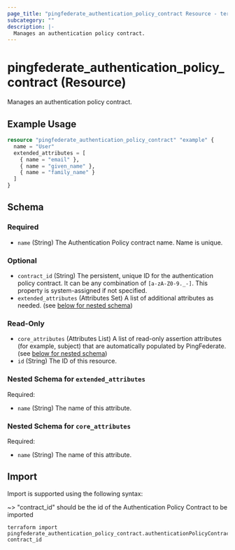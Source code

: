 ```yaml
---
page_title: "pingfederate_authentication_policy_contract Resource - terraform-provider-pingfederate"
subcategory: ""
description: |-
  Manages an authentication policy contract.
---
```


# pingfederate_authentication_policy_contract (Resource)

Manages an authentication policy contract.

## Example Usage

```terraform
resource "pingfederate_authentication_policy_contract" "example" {
  name = "User"
  extended_attributes = [
    { name = "email" },
    { name = "given_name" },
    { name = "family_name" }
  ]
}
```

<!-- schema generated by tfplugindocs -->
## Schema

### Required

- `name` (String) The Authentication Policy contract name. Name is unique.

### Optional

- `contract_id` (String) The persistent, unique ID for the authentication policy contract. It can be any combination of `[a-zA-Z0-9._-]`. This property is system-assigned if not specified.
- `extended_attributes` (Attributes Set) A list of additional attributes as needed. (see [below for nested schema](#nestedatt--extended_attributes))

### Read-Only

- `core_attributes` (Attributes List) A list of read-only assertion attributes (for example, subject) that are automatically populated by PingFederate. (see [below for nested schema](#nestedatt--core_attributes))
- `id` (String) The ID of this resource.

<a id="nestedatt--extended_attributes"></a>
### Nested Schema for `extended_attributes`

Required:

- `name` (String) The name of this attribute.


<a id="nestedatt--core_attributes"></a>
### Nested Schema for `core_attributes`

Required:

- `name` (String) The name of this attribute.

## Import

Import is supported using the following syntax:

~> "contract_id" should be the id of the Authentication Policy Contract to be imported

```shell
terraform import pingfederate_authentication_policy_contract.authenticationPolicyContract contract_id
```